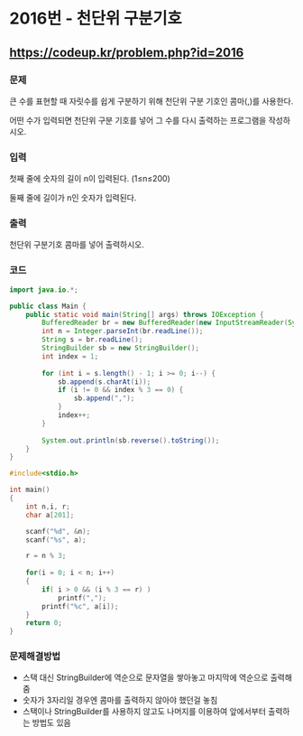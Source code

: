 # 2016번 - 천단위 구분기호

## https://codeup.kr/problem.php?id=2016

### 문제

큰 수를 표현할 때 자릿수를 쉽게 구분하기 위해 천단위 구분 기호인 콤마(,)를 사용한다.

어떤 수가 입력되면 천단위 구분 기호를 넣어 그 수를 다시 출력하는 프로그램을 작성하시오.

### 입력

첫째 줄에 숫자의 길이 n이 입력된다. (1≤n≤200)

둘째 줄에 길이가 n인 숫자가 입력된다.

### 출력

천단위 구분기호 콤마를 넣어 출력하시오.

### 코드

``` java
import java.io.*;

public class Main {
	public static void main(String[] args) throws IOException {
		BufferedReader br = new BufferedReader(new InputStreamReader(System.in));
		int n = Integer.parseInt(br.readLine());
		String s = br.readLine();
		StringBuilder sb = new StringBuilder();
		int index = 1;
		
		for (int i = s.length() - 1; i >= 0; i--) {
			sb.append(s.charAt(i));
			if (i != 0 && index % 3 == 0) {
				sb.append(",");
			}
			index++;
		}
		
		System.out.println(sb.reverse().toString());
	}
}
```

``` C
#include<stdio.h>

int main()
{
	int n,i, r;
	char a[201];

	scanf("%d", &n);
	scanf("%s", a);

	r = n % 3;
	
	for(i = 0; i < n; i++)
	{
		if( i > 0 && (i % 3 == r) )
			printf(",");
		printf("%c", a[i]);
	}
	return 0;
}
```

### 문제해결방법

* 스택 대신 StringBuilder에 역순으로 문자열을 쌓아놓고 마지막에 역순으로 출력해줌
* 숫자가 3자리일 경우엔 콤마를 출력하지 않아야 했던걸 놓침
* 스택이나 StringBuilder를 사용하지 않고도 나머지를 이용하여 앞에서부터 출력하는 방법도 있음
